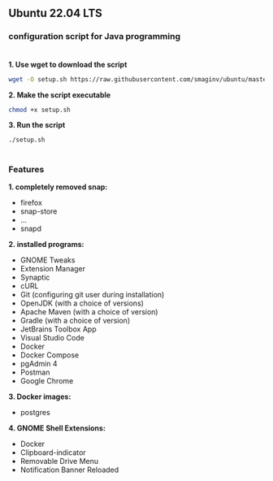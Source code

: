 ## Ubuntu 22.04 LTS

### configuration script for Java programming <br><br>

**1. Use wget to download the script**

```bash
wget -O setup.sh https://raw.githubusercontent.com/smaginv/ubuntu/master/setup.sh
```

**2. Make the script executable**
```bash
chmod +x setup.sh
```

**3. Run the script**
```bash
./setup.sh
```

#

### **Features**

**1. completely removed snap:**

- firefox
- snap-store
- ...
- snapd

**2. installed programs:**

- GNOME Tweaks
- Extension Manager
- Synaptic
- cURL
- Git (configuring git user during installation)
- OpenJDK (with a choice of versions)
- Apache Maven (with a choice of version)
- Gradle (with a choice of version)
- JetBrains Toolbox App
- Visual Studio Code
- Docker
- Docker Compose
- pgAdmin 4
- Postman
- Google Chrome

**3. Docker images:**

- postgres

**4. GNOME Shell Extensions:**

- Docker
- Clipboard-indicator
- Removable Drive Menu
- Notification Banner Reloaded
